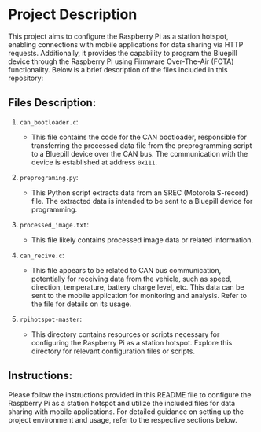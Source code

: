 # Project Description

This project aims to configure the Raspberry Pi as a station hotspot, enabling connections with mobile applications for data sharing via HTTP requests. Additionally, it provides the capability to program the Bluepill device through the Raspberry Pi using Firmware Over-The-Air (FOTA) functionality. Below is a brief description of the files included in this repository:

## Files Description:

1. `can_bootloader.c`: 
   - This file contains the code for the CAN bootloader, responsible for transferring the processed data file from the preprogramming script to a Bluepill device over the CAN bus. The communication with the device is established at address `0x111`.

2. `preprograming.py`:
   - This Python script extracts data from an SREC (Motorola S-record) file. The extracted data is intended to be sent to a Bluepill device for programming.

3. `processed_image.txt`:
   - This file likely contains processed image data or related information.

4. `can_recive.c`:
   - This file appears to be related to CAN bus communication, potentially for receiving data from the vehicle, such as speed, direction, temperature, battery charge level, etc. This data can be sent to the mobile application for monitoring and analysis. Refer to the file for details on its usage.

5. `rpihotspot-master`:
   - This directory contains resources or scripts necessary for configuring the Raspberry Pi as a station hotspot. Explore this directory for relevant configuration files or scripts.

## Instructions:

Please follow the instructions provided in this README file to configure the Raspberry Pi as a station hotspot and utilize the included files for data sharing with mobile applications. For detailed guidance on setting up the project environment and usage, refer to the respective sections below.

